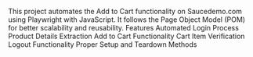 This project automates the Add to Cart functionality on Saucedemo.com using Playwright with JavaScript. It follows the Page Object Model (POM) for better scalability and reusability.
Features
Automated Login Process
Product Details Extraction 
Add to Cart Functionality
Cart Item Verification
Logout Functionality
Proper Setup and Teardown Methods

